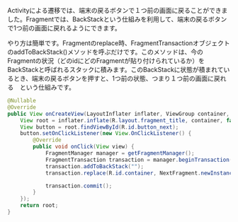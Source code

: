 Activityによる遷移では、端末の戻るボタンで１つ前の画面に戻ることができました。Fragmentでは、BackStackという仕組みを利用して、端末の戻るボタンで1つ前の画面に戻れるようにできます。

やり方は簡単です。Fragmentのreplace時、FragmentTransactionオブジェクトのaddToBackStack()メソッドを呼ぶだけです。このメソッドは、今のFragmentの状況（どのidにどのFragmentが貼り付けられているか）をBackStackと呼ばれるスタックに積みます。このBackStackに状態が積まれているとき、端末の戻るボタンを押すと、1つ前の状態、つまり１つ前の画面に戻れる　という仕組みです。

```java
@Nullable
@Override
public View onCreateView(LayoutInflater inflater, ViewGroup container, Bundle savedInstanceState) {
    View root = inflater.inflate(R.layout.fragment_title, container, false);
    View button = root.findViewById(R.id.button_next);
    button.setOnClickListener(new View.OnClickListener() {
        @Override
        public void onClick(View view) {
            FragmentManager manager = getFragmentManager();
            FragmentTransaction transaction = manager.beginTransaction();
            transaction.addToBackStack("");
            transaction.replace(R.id.container, NextFragment.newInstance("myName"));

            transaction.commit();
        }
    });
    return root;
}
```

